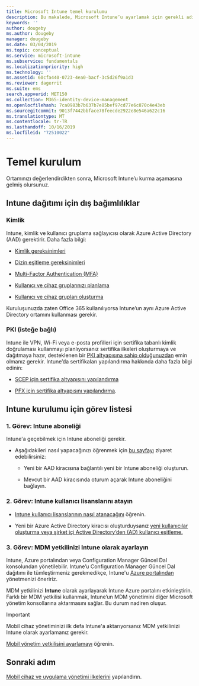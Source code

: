 ```yaml
---
title: Microsoft Intune temel kurulumu
description: Bu makalede, Microsoft Intune’u ayarlamak için gerekli adımlar sağlanmaktadır.
keywords: ''
author: dougeby
ms.author: dougeby
manager: dougeby
ms.date: 03/04/2019
ms.topic: conceptual
ms.service: microsoft-intune
ms.subservice: fundamentals
ms.localizationpriority: high
ms.technology: ''
ms.assetid: 60cfa440-0723-4ea0-bacf-3c5d26f9a1d3
ms.reviewer: dagerrit
ms.suite: ems
search.appverid: MET150
ms.collection: M365-identity-device-management
ms.openlocfilehash: 7ca0983b7b637b7e85bef97cd77e6c870c4e43eb
ms.sourcegitcommit: 9013f7442bbface78feecde2922e8e546a622c16
ms.translationtype: MT
ms.contentlocale: tr-TR
ms.lasthandoff: 10/16/2019
ms.locfileid: "72510022"
---
```

# <a name="basic-setup"></a>Temel kurulum

Ortamınızı değerlendirdikten sonra, Microsoft Intune’u kurma aşamasına gelmiş olursunuz.

## <a name="external-dependencies-for-an-intune-deployment"></a>Intune dağıtımı için dış bağımlılıklar

### <a name="identity"></a>Kimlik

Intune, kimlik ve kullanıcı gruplama sağlayıcısı olarak Azure Active Directory (AAD) gerektirir. Daha fazla bilgi:

- [Kimlik gereksinimleri](https://docs.microsoft.com/azure/active-directory/active-directory-hybrid-identity-design-considerations-overview#design-considerations-overview)

- [Dizin eşitleme gereksinimleri](https://docs.microsoft.com/azure/active-directory/active-directory-hybrid-identity-design-considerations-directory-sync-requirements)

- [Multi-Factor Authentication (MFA)](https://docs.microsoft.com/azure/active-directory/authentication/concept-mfa-howitworks)

- [Kullanıcı ve cihaz gruplarınızı planlama](users-add.md)

- [Kullanıcı ve cihaz grupları oluşturma](groups-get-started.md)

Kuruluşunuzda zaten Office 365 kullanılıyorsa Intune’un aynı Azure Active Directory ortamını kullanması gerekir.

### <a name="pki-optional"></a>PKI (isteğe bağlı)

Intune ile VPN, Wi-Fi veya e-posta profilleri için sertifika tabanlı kimlik doğrulaması kullanmayı planlıyorsanız sertifika ilkeleri oluşturmaya ve dağıtmaya hazır, desteklenen bir [PKI altyapısına sahip olduğunuzdan](../protect/certificates-configure.md) emin olmanız gerekir. Intune’da sertifikaları yapılandırma hakkında daha fazla bilgi edinin:

- [SCEP için sertifika altyapısını yapılandırma](/intune/certificates-scep-configure)

- [PFX için sertifika altyapısını yapılandırma](/intune/certficates-pfx-configure).


## <a name="task-list-for-an-intune-setup"></a>Intune kurulumu için görev listesi

### <a name="task-1-intune-subscription"></a>1\. Görev: Intune aboneliği

Intune'a geçebilmek için Intune aboneliği gerekir.

- Aşağıdakileri nasıl yapacağınızı öğrenmek için [bu sayfayı](https://admin.microsoft.com/Signup/Signup.aspx?OfferId=40BE278A-DFD1-470a-9EF7-9F2596EA7FF9&dl=INTUNE_A&ali=1#0) ziyaret edebilirsiniz:

  - Yeni bir AAD kiracısına bağlantılı yeni bir Intune aboneliği oluşturun.

  - Mevcut bir AAD kiracısında oturum açarak Intune aboneliğini bağlayın.

### <a name="task-2-assign-intune-user-licenses"></a>2\. Görev: Intune kullanıcı lisanslarını atayın

- [Intune kullanıcı lisanslarının nasıl atanacağını](licenses-assign.md) öğrenin.

- Yeni bir Azure Active Directory kiracısı oluşturduysanız [yeni kullanıcılar oluşturma veya şirket içi Active Directory’den (AD) kullanıcı eşitleme.](https://docs.microsoft.com/azure/active-directory/connect/active-directory-aadconnect)

### <a name="task-3-set-your-mdm-authority-to-intune"></a>3\. Görev: MDM yetkilinizi Intune olarak ayarlayın

Intune, Azure portalından veya Configuration Manager Güncel Dal konsolundan yönetilebilir. Intune’u Configuration Manager Güncel Dal dağıtımı ile tümleştirmeniz gerekmedikçe, Intune'u [Azure portalından](https://portal.azure.com) yönetmenizi öneririz.

MDM yetkilinizi **Intune** olarak ayarlayarak Intune Azure portalını etkinleştirin. Farklı bir MDM yetkilisi kullanmak, Intune’un MDM yönetimini diğer Microsoft yönetim konsollarına aktarmasını sağlar. Bu durum nadiren oluşur.

> [!IMPORTANT]
> Mobil cihaz yönetiminizi ilk defa Intune'a aktarıyorsanız MDM yetkilinizi Intune olarak ayarlamanız gerekir.

[Mobil yönetim yetkilisini ayarlamayı](mdm-authority-set.md) öğrenin.

## <a name="next-step"></a>Sonraki adım

[Mobil cihaz ve uygulama yönetimi ilkelerini](../migration-guide-configure-policies.md) yapılandırın.
